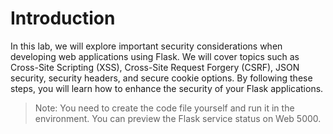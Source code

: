 # Introduction

In this lab, we will explore important security considerations when developing web applications using Flask. We will cover topics such as Cross-Site Scripting (XSS), Cross-Site Request Forgery (CSRF), JSON security, security headers, and secure cookie options. By following these steps, you will learn how to enhance the security of your Flask applications.

> Note: You need to create the code file yourself and run it in the environment. You can preview the Flask service status on Web 5000.
